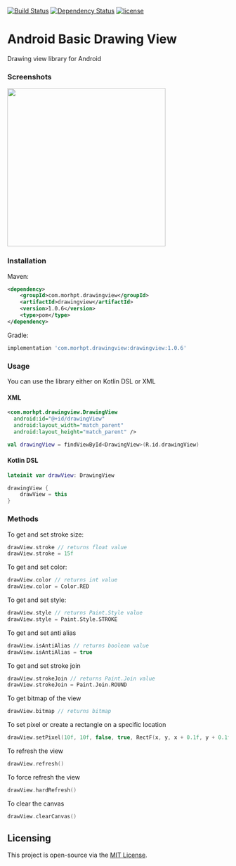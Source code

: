 
[![Build Status](https://travis-ci.org/morhpt/Basic-Drawing-View.svg?branch=master)](https://travis-ci.org/morhpt/Basic-Drawing-View) [![Dependency Status](https://www.versioneye.com/user/projects/5ac9a96e0fb24f39bed6dd2c/badge.svg?style=flat)](https://www.versioneye.com/user/projects/5ac9a96e0fb24f39bed6dd2c)  [![license](https://img.shields.io/github/license/morhpt/Basic-Drawing-View.svg)](https://github.com/morhpt/Basic-Drawing-View/blob/master/LICENSE)

# Android Basic Drawing View   
Drawing view library for Android    
  
### Screenshots

<img src="https://raw.githubusercontent.com/morhpt/Basic-Drawing-View/master/screenshots/ss0.png" width="360">
  
### Installation    
 Maven:  
```xml  
<dependency>  
    <groupId>com.morhpt.drawingview</groupId>
    <artifactId>drawingview</artifactId>
    <version>1.0.6</version>
    <type>pom</type>
</dependency>  
```  
  
Gradle:  
```gradle  
implementation 'com.morhpt.drawingview:drawingview:1.0.6'
```  
  
### Usage  
  
You can use the library either on Kotlin DSL or XML  
  
#### XML  
  
```xml  
<com.morhpt.drawingview.DrawingView   
  android:id="@+id/drawingView"
  android:layout_width="match_parent"  
  android:layout_height="match_parent" />  
```  

```kotlin
val drawingView = findViewById<DrawingView>(R.id.drawingView)
```  

#### Kotlin DSL  
  
```kotlin  
lateinit var drawView: DrawingView

drawingView {
	drawView = this
}
```

### Methods

To get and set stroke size:
```kotlin
drawView.stroke // returns float value
drawView.stroke = 15f
```

To get and set color:
```kotlin
drawView.color // returns int value
drawView.color = Color.RED
```

To get and set style:
```kotlin
drawView.style // returns Paint.Style value
drawView.style = Paint.Style.STROKE
```

To get and set anti alias
```kotlin
drawView.isAntiAlias // returns boolean value
drawView.isAntiAlias = true
```

To get and set stroke join
```kotlin
drawView.strokeJoin // returns Paint.Join value
drawView.strokeJoin = Paint.Join.ROUND
```

To get bitmap of the view
```kotlin
drawView.bitmap // returns bitmap
```

To set pixel or create a rectangle on a specific location
```kotlin
drawView.setPixel(10f, 10f, false, true, RectF(x, y, x + 0.1f, y + 0.1f))
```

To refresh the view
```kotlin
drawView.refresh()
```

To force refresh the view
```kotlin
drawView.hardRefresh()
```

To clear the canvas
```kotlin
drawView.clearCanvas()
```

## Licensing  
  
This project is open-source via the  [MIT License](https://github.com/morhpt/Basic-Drawing-View/blob/master/LICENSE).
